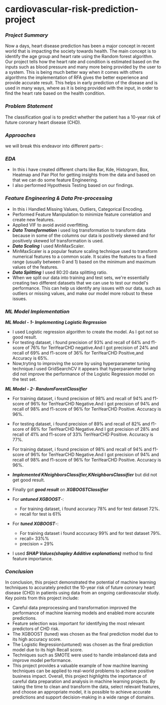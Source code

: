 # cardiovascular-risk-prediction-project
### ***Project Summary*** 
Now a days, heart disease prediction has been a major concept in recent world that is impacting the society towards health. The main concept is to identify the age group and heart rate using the Random forest algorithm. Our project tells how the heart rate and condition is estimated based on the inputs such as blood pressure and many more being provided by the user to a system. This is being much better way when it comes with others algorithms the implementation of RFA gives the better experience and provide accurate result. This helps in early prediction of the disease and is used in many ways, where as it is being provided with the input, in order to find the heart rate based on the health condition.
### ***Problem Statement***
The classification goal is to predict whether the patient has a 10-year risk of future coronary heart disease (CHD).
### ***Approaches***
we will break this endeavor into different parts-:
### ***EDA***
- In this i have created different charts like Bar, Kde, Histogram, Box, Heatmap and Pair Plot for getting insights from the data and based on that we can do some feature Engineering.
- I also performed Hypothesis Testing based on our findings.
### ***Feature Engineering & Data Pre-processing***
- In this i Handled Missing Values, Outliers, Categorical Encoding.
- Performed Feature Manipulation to minimize feature correlation and create new features.
- Applied VIF to avoid avoid overfitting.
- ***Data Transformation*** i used log transformation to transform data because in some of the columns our data is positively skewed and for positively skewed lof transformation is used.
- ***Data Scaling*** I used MinMaxScaler.
- MinMaxScaler is a popular feature scaling technique used to transform numerical features to a common scale. It scales the features to a fixed range (usually between 0 and 1) based on the minimum and maximum values of the features.
- ***Data Splitting*** I used 80:20 data splitting ratio.
- When we split our data into training and test sets, we're essentially creating two different datasets that we can use to test our model's performance. This can help us identify any issues with our data, such as outliers or missing values, and make our model more robust to these issues.
### ***ML Model Implementation***
***ML Model - 1- Implementing Logistic Regression***
 - I used Logistic regression algorithm to create the model. As I got not so good result.
 - For testing dataset, i found precision of 93% and recall of 64% and f1-score of 76% for TenYearCHD negative.And I got precision of 24% and recall of 69% and f1-score of 36% for TenYearCHD Positive,and Accuracy is 65%.
 - Now,tryting to improving the score by using hyperparameter tuning technique.I used GridSearchCV it appears that hyperparameter tuning did not improve the performance of the Logistic Regression model on the test set.
   
***ML Model - 2- RandomForestClassifier***
 - For training dataset, i found precision of 98% and recall of 94% and f1-score of 96% for TenYearCHD Negative.And I got precision of 94% and recall of 98% and f1-score of 96% for TenYearCHD Positive. Accuracy is 96%.
 - For testing dataset, i found precision of 89% and recall of 82% and f1-score of 86% for TenYearCHD Negative.And I got precision of 28% and recall of 41% and f1-score of 33% TenYearCHD Positive. Accuracy is 77%.
 - For training dataset, i found precision of 98% and recall of 94% and f1-score of 96% for TenYearCHD Negative.And I got precision of 94% and recall of 98% and f1-score of 96% for TenYearCHD Positive. Accuracy is 96%.
 - ***Implemented KNeighborsClassifier,KNeighborsClassifier*** but did not get good result.
 - Finally got ***good result*** on ***XGBOOSTClassifier***
 - For ***untuned XGBOOST***-:
      - For training dataset, i found accuracy 78% and for test dataset 72%.
      - recall for test is 61%
 - For ***tuned XGBOOST***-:
      - For training dataset i found acccuracy 99% and for test dataset 79%.
      - recall= 33%%
      - precision = 29%

- I used ***SHAP Values(shapley Additive explanations)*** method to find feature importance.
  
### ***Conclusion***
In conclusion, this project demonstrated the potential of machine learning techniques to accurately predict the 10-year risk of future coronary heart disease (CHD) in patients using data from an ongoing cardiovascular study. Key points from this project include:

- Careful data preprocessing and transformation improved the performance of machine learning models and enabled more accurate predictions.
- Feature selection was important for identifying the most relevant predictors of CHD risk.
- The XGBOOST (tuned) was chosen as the final prediction model due to its high accuracy score.
- The Logistic Regression(untuned) was chosen as the final prediction model due to its high Recall score.
- Techniques such as SMOTE were used to handle imbalanced data and improve model performance.
- This project provides a valuable example of how machine learning techniques can be applied to real-world problems to achieve
  positive business impact.
Overall, this project highlights the importance of careful data preparation and analysis in machine learning projects.
  By taking the time to clean and transform the data, select relevant features, and choose an appropriate model,
  it is possible to achieve accurate predictions and support decision-making in a wide range of domains.

